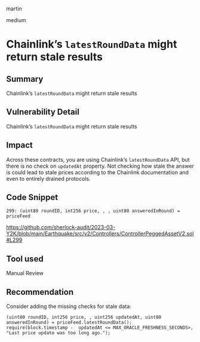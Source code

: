 martin

medium

# Chainlink’s `latestRoundData` might return stale results

## Summary

Chainlink’s `latestRoundData` might return stale results

## Vulnerability Detail

Chainlink’s `latestRoundData` might return stale results

## Impact

Across these contracts, you are using Chainlink’s `latestRoundData` API, but there is no check on `updatedAt` property. Not checking how stale the answer is could lead to stale prices according to the Chainlink documentation and even to entirely drained protocols.

## Code Snippet

```solidity
299: (uint80 roundID, int256 price, , , uint80 answeredInRound) = priceFeed
```

https://github.com/sherlock-audit/2023-03-Y2K/blob/main/Earthquake/src/v2/Controllers/ControllerPeggedAssetV2.sol#L299

## Tool used

Manual Review

## Recommendation

Consider adding the missing checks for stale data:

```solidity
(uint80 roundID, int256 price, , uint256 updatedAt, uint80 answeredInRound) = priceFeed.latestRoundData();
require(block.timestamp -  updatedAt <= MAX_ORACLE_FRESHNESS_SECONDS>, "Last price update was too long ago.");
```
